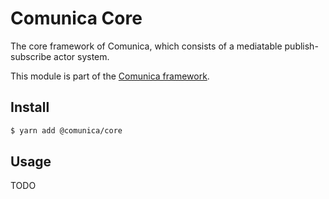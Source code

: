 # Comunica Core

The core framework of Comunica, which consists of a mediatable publish-subscribe actor system.

This module is part of the [Comunica framework](https://github.com/comunica/comunica).

## Install

```bash
$ yarn add @comunica/core
```

## Usage

TODO

